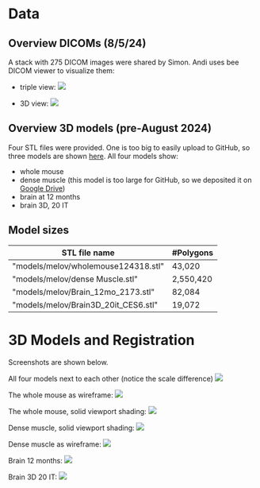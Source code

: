 # Data

## Overview DICOMs (8/5/24)
A stack with 275 DICOM images were shared by Simon. Andi uses bee DICOM viewer to visualize them:

- triple view:
![](images/melov/dicom_1.png)

- 3D view: 
![](images/melov/dicom_2.png)

## Overview 3D models (pre-August 2024)

Four STL files were provided. One is too big to easily upload to GitHub, so three models are shown [here](models/melov/). All four models show:

- whole mouse
- dense muscle (this model is too large for GitHub, so we deposited it on [Google Drive](https://drive.google.com/drive/folders/1dPacP1yNMPnQvoqJdwNh5rd6FNZe7Dgg?usp=sharing))
- brain at 12 months
- brain 3D, 20 IT

## Model sizes

| STL file name                        | \#Polygons |
| ------------------------------------ | ---------- |
| "models/melov/wholemouse124318.stl"  | 43,020     |
| "models/melov/dense Muscle.stl"      | 2,550,420  |
| "models/melov/Brain_12mo_2173.stl"   | 82,084     |
| "models/melov/Brain3D_20it_CES6.stl" | 19,072     |

# 3D Models and Registration

Screenshots are shown below.

All four models next to each other (notice the scale difference)
![](images/melov/overview.png)

The whole mouse as wireframe:
![](images/melov/whole_mouse_wireframe.png)

The whole mouse, solid viewport shading:
![](images/melov/whole_mouse.png)

Dense muscle, solid viewport shading:
![](images/melov/dense_muscle.png)

Dense muscle as wireframe:
![](images/melov/dense_muscle_wireframe.png)

Brain 12 months:
![](images/melov/brain_12mo.png)

Brain 3D 20 IT:
![](images/melov/brain3D_20it.png)
